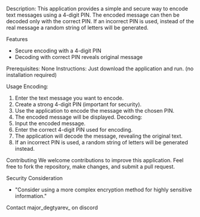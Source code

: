 Description:
This application provides a simple and secure way to encode text messages using a 4-digit PIN. The encoded message can then be decoded only with the correct PIN. If an incorrect PIN is used, instead of the real message a random string of letters will be generated.

Features
- Secure encoding with a 4-digit PIN
- Decoding with correct PIN reveals original message

Prerequisites: None
Instructions: Just download the application and run. (no installation required)

Usage
Encoding:
1. Enter the text message you want to encode.
2. Create a strong 4-digit PIN (important for security).
3. Use the application to encode the message with the chosen PIN.
4. The encoded message will be displayed.
Decoding:
1. Input the encoded message.
2. Enter the correct 4-digit PIN used for encoding.
3. The application will decode the message, revealing the original text.
4. If an incorrect PIN is used, a random string of letters will be generated instead.

Contributing
We welcome contributions to improve this application.
Feel free to fork the repository, make changes, and submit a pull request.

Security Consideration
- "Consider using a more complex encryption method for highly sensitive information."

Contact
major_degtyarev_ on discord
